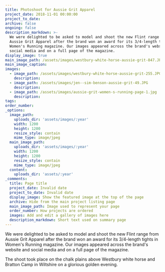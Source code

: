 ```yaml
---
title: Photoshoot for Aussie Grit Apparel
project_date: 2018-11-01 00:00:00
project_to_date:
archive: false
ongoing: false
description_markdown: >-
  We were delighted to be asked to model and shoot the new Flint range from
  Aussie Grit Apparel after the brand won an award for its 3/4-length tights in
  Women's Running magazine. Our images appeared across the brand's website and
  social media and on a full page of the magazine.
display_image: true
main_image_path: /assets/images/westbury-white-horse-aussie-grit-847.JPG
main_image_caption:
images:
  - image_path: /assets/images/westbury-white-horse-aussie-grit-255.JPG
    description:
  - image_path: /assets/images/jen--sim-benson-aussie-grit-49.JPG
    description:
  - image_path: /assets/images/aussie-grit-women-s-running-page-1.jpg
    description:
tags:
order_number:
_options:
  image_path:
    uploads_dir: 'assets/images/:year'
    width: 1200
    height: 1200
    resize_style: contain
    mime_type: image/jpeg
  main_image_path:
    uploads_dir: 'assets/images/:year'
    width: 1200
    height: 1200
    resize_style: contain
    mime_type: image/jpeg
  content:
    uploads_dir: 'assets/:year'
_comments:
  title: Page title
  project_date: Invalid date
  project_to_date: Invalid date
  display_image: Show the featured image at the top of the page
  archive: Hide from the main project listing page
  main_image_path: Image used to represent your page
  order_number: How projects are ordered
  images: Add and edit a gallery of images here
  description_markdown: Short text used on summary page
---
```


We were delighted to be asked to model and shoot the new Flint range from Aussie Grit Apparel after the brand won an award for its 3/4-length tights in Women's Running magazine. Our images appeared across the brand's website and social media and on a full page of the magazine.

The shoot took place on the chalk plains above Westbury white horse and Bratton Camp in Wiltshire on a glorious golden evening.